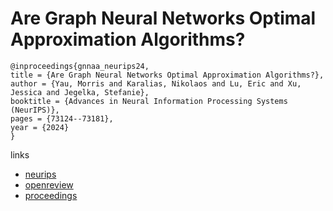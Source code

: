 # Are Graph Neural Networks Optimal Approximation Algorithms?

```
@inproceedings{gnnaa_neurips24,
title = {Are Graph Neural Networks Optimal Approximation Algorithms?},
author = {Yau, Morris and Karalias, Nikolaos and Lu, Eric and Xu, Jessica and Jegelka, Stefanie},
booktitle = {Advances in Neural Information Processing Systems (NeurIPS)},
pages = {73124--73181},
year = {2024}
}
```

links
- [neurips](https://nips.cc/Conferences/2024/Schedule?showEvent=95066)
- [openreview](https://openreview.net/forum?id=SxRblm9aMs)
- [proceedings](https://papers.nips.cc//paper_files/paper/2024/hash/85db52cc08c5e00cfb1d216b1c85ba35-Abstract-Conference.html)
